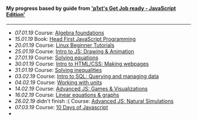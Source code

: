 #### My progress based by guide from ['p1xt's Get Job ready - JavaScript Edition'](https://github.com/P1xt/p1xt-guides/blob/master/job-ready-javascript-edition-3.0.md)
---
- *07.01.19* Course: [Algebra foundations](https://www.khanacademy.org/math/algebra/introduction-to-algebra)
- *15.01.19* Book: [Head First JavaScript Programming](https://www.oreilly.com/library/view/head-first-javascript/9781449340124/)
- *20.01.19* Course: [Linux Beginner Tutorials](https://www.linux.org/forums/linux-beginner-tutorials.123/)
- *25.01.19* Course: [Intro to JS: Drawing & Animation](https://www.khanacademy.org/computing/computer-programming/programming)
- *27.01.19* Course: [Solving equations](https://www.khanacademy.org/math/algebra/one-variable-linear-equations)
- *30.01.19* Course: [Intro to HTML/CSS: Making webpages](https://www.khanacademy.org/computing/computer-programming/sql)
- *31.01.19* Course: [Solving inequalities](https://www.khanacademy.org/math/algebra/one-variable-linear-inequalities)
- *03.02.19* Course: [Intro to SQL: Querying and managing data](https://www.khanacademy.org/computing/computer-programming/sql)
- *04.02.19* Course: [Working with units](https://www.khanacademy.org/math/algebra/units-in-modeling)
- *14.02.19* Course: [Advanced JS: Games & Visualizations](https://www.khanacademy.org/computing/computer-programming/programming-games-visualizations)
- *16.02.19* Course: [Linear equations & graphs](https://www.khanacademy.org/math/algebra/two-var-linear-equations)
- *26.02.19* didn't finish :( Course: [Advanced JS: Natural Simulations](https://www.khanacademy.org/computing/computer-programming/programming-natural-simulations)
- *07.03.19* Course: [10 Days of Javascript](https://www.hackerrank.com/domains/tutorials/10-days-of-javascript)
- 
